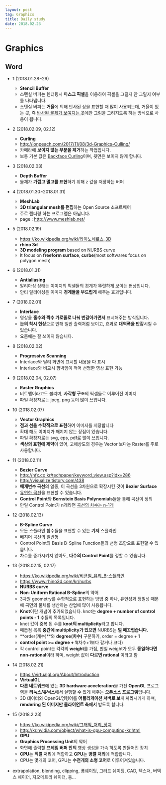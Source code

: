 ```yaml
---
layout: post 
tag: Graphics
title: Daily study
date: 2018.02.23
---
```


# Graphics  
## Word  
- 1 (2018.01.28~29)  
  - **Stencil Buffer**  
  - 스텐실 버퍼는 렌더링시 **마스크 픽셀**을 이용하여 픽셀을 그릴지 안 그릴지 여부를 나타냅니다.  
  - 스텐실 버퍼는 **거울**에 의해 반사된 상을 표현할 때 많이 사용되는데, 거울이 있는 곳, 즉 <u>반사된 물체가 보여지는 곳</u>에만 그림을 그려지도록 하는 방식으로 사용이 됩니다.  
- 2 (2018.02.09, 02.12)  
  - **Curling**  
  - http://lonpeach.com/2017/11/08/3d-Graphics-Culling/  
  - 카메라에 **보이지 않는 부분을 제거**하는 작업입니다.  
  - 보통 기본 값은 <u>Backface Curling</u>이며, 뒷면은 보이지 않게 합니다.  
- 3 (2018.02.03)  
  - **Depth Buffer**
  - 물체가 **가깝고 멀고를 표현**하기 위해 z 값을 저장하는 버퍼  
- 4 (2018.01.30~2018.01.31)  
  - **MeshLab**  
  - **3D triangular mesh를 편집**하는 Open Source 소프트웨어  
  - 주로 렌더링 하는 프로그램은 아닙니다.  
  - page : http://www.meshlab.net/   
- 5 (2018.02.19)  
  - https://ko.wikipedia.org/wiki/라이노세로스_3D  
  - **rhino 3d**  
  - **3D modeling program** based on NURBS curve   
  - It focus on **freeform surface**, **curbe**(most softwares focus on polygon mesh)  
- 6 (2018.01.31)  
  - **Antialiasing**
  - 알리아싱 상태는 이미지의 픽셀들의 경계가 뚜렷하게 보이는 현상입니다.  
  - 안티 알리아싱은 이미지 **경계들을 부드럽게** 해주는 효과입니다.  
- 7 (2018.02.01)  
  - **Interlace**  
  - 영상을 **홀수와 짝수 가로줄로 나눠 번갈아가면서** 표시해주는 방식입니다.  
  - **눈의 착시 현상**으로 인해 일반 출력처럼 보이고, 효과로 **대역폭을 반감**시킬 수 있습니다.  
  - 요즘에는 잘 쓰이지 않습니다.  
- 8 (2018.02.02)  
  - **Progressive Scanning**  
  - Interlace와 달리 화면에 표시할 내용을 다 표시  
  - Interlace와 비교시 깜박임이 적어 선명한 영상 표현 가능  
- 9 (2018.02.04, 02.07)  
  - **Raster Graphics**  
  - 비트맵이라고도 불리며, **사각형 구조**의 픽셀들로 이루어진 이미지  
  - 파일 확장자로는 jpeg, png 등이 많이 쓰입니다.  
- 10 (2018.02.07)  
  - **Vector Graphics**  
  - **점과 선을 수학적으로 표현**하여 이미지를 저장합니다  
  - 확대 해도 이미지가 깨지지 않는 장점이 있습니다.  
  - 파일 확장자로는 svg, eps, pdf로 많이 쓰입니다.  
  - **색상의 표현에 제약**이 있어, 고해상도의 경우는 Vector 보다는 Raster를 주로 사용합니다.  
- 11 (2018.02.11)
  - **Bezier Curve**  
  - http://nfx.co.kr/techpaper/keyword_view.asp?idx=286  
  - http://visualize.tistory.com/438  
  - **매개변수 곡선**의 일종, 이 곡선을 3차원으로 확장시킨 것이 **Bezier Surface**  
  - <u>유연한 곡선</u>을 표현할 수 있습니다.  
  - **Control Point**와 **Bernstein Basis Polynomials**들을 통해 곡선이 정의  
  - 만일 Control Point가 n개라면 <u>곡선의 차수는 n-1개</u>  
- 12 (2018.02.13)  
  - **B-Spline Curve**
  - 모든 스플라인 함수들을 표현할 수 있는 **기저** 스플라인  
  - 베지어 곡선의 일반형  
  - Control Point와 Basis B-Spline Function들의 선형 조합으로 표현할 수 있습니다.  
  - 차수를 증가시키지 않아도, **다수의 Control Point**를 정할 수 있습니다.  
- 13 (2018.02.15, 02.17)  
  - https://ko.wikipedia.org/wiki/비균일_유리_B-스플라인  
  - https://www.rhino3d.com/kr/nurbs  
  - **NURBS curve**  
  - **Non-Uniform Rational B-Spline**의 약어  
  - 3차원 geometry를 수학적으로 표현하는 방법 중 하나, 유연성과 정밀성 때문에 곡면의 물체를 생산하는 산업에 많이 사용됩니다.  
  - **Knot**이란 개념이 추가되었습니다. knot는 **degree + number of control points - 1** 수들의 목록입니다.  
  - knot 값이 중복 된 수를 **knot의 multiplicity**라고 합니다.  
  - 매듭점 목록 **중간에 multiplicity가 있으면** NURBS는 **덜 매끄럽습니다.**  
  - **order(계수)**와 **degree(차수)** 구분하기, order = degree + 1  
  - **control point >= degree + 1**(차수+1보다 같거나 크다)  
  - 각 control point는 각각의 **weight**를 가짐, 만일 weight가 모두 **동일하다면 non-rational**이라 하며, weight 값이 **다르면 rational** 이라고 함  
- 14 (2018.02.21)  
  - https://virtualgl.org/About/Introduction  
  - **VirtualGL**  
  - **다른 네트워크**에 있는 **3D hardware acceleration**을 가진 **OpenGL** 프로그램을 **리눅스/유닉스**에서 실행할 수 있게 해주는 **오픈소스 프로그램**입니다.  
  - 3D 데이터와 OpenGL명령어를 **어플리케이션 서버로 보내 처리**시키게 하며, **rendering 된 이미지만 클라이언트 측에서** 받도록 합니다.  
- 15 (2018.2.23)  
  - https://ko.wikipedia.org/wiki/그래픽_처리_장치   
  - http://kr.nvidia.com/object/what-is-gpu-computing-kr.html  
  - **GPU**  
  - **Graphics Processing Unit**의 약어  
  - 화면에 출력할 **프레임 버퍼 안의** 영상 생성을 가속 하도록 만들어진 장치  
  - **CPU**는 **직렬 처리**에 적합하고 **GPU**는 **병렬 처리**에 적합합니다.  
  - CPU는 몇개의 코어, GPU는 **수천개의 소형 코어**로 이루어져있습니다.   
  
- extrapolation, blending, clipping, 퐁쉐이딩, 그러드 쉐이딩, CAD, 텍스쳐, 버텍스 쉐이더, 지오메트리 쉐이더, 등...  

